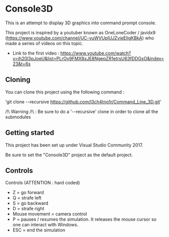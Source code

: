 # Console3D

This is an attempt to display 3D graphics into command prompt console.

This project is inspired by a youtuber known as OneLoneCoder / javidx9 (https://www.youtube.com/channel/UC-yuWVUplUJZvieEligKBkA) who made a series of videos on this topic.
  - Link to the first video : https://www.youtube.com/watch?v=ih20l3pJoeU&list=PLrOv9FMX8xJE8NgepZR1etrsU63fDDGxO&index=23&t=6s
  
## Cloning

You can clone this project using the following command :

'git clone --recursive https://github.com/l3ch4tno1r/Command_Line_3D.git'

/!\ Warning /!\ : Be sure to do a '--recursive' clone in order to clone all the submodules

## Getting started

This project has been set up under Visual Studio Community 2017.

Be sure to set the "Console3D" project as the default project.

## Controls
    
Controls (ATTENTION : hard coded)
  - Z = go forward
  - Q = strafe left
  - S = go backward
  - D = strafe right
  - Mouse movement = camera control
  - P = pauses / resumes the simulation. It releases the mouse cursor so one can interact with Windows.
  - ESC = end the simulation
